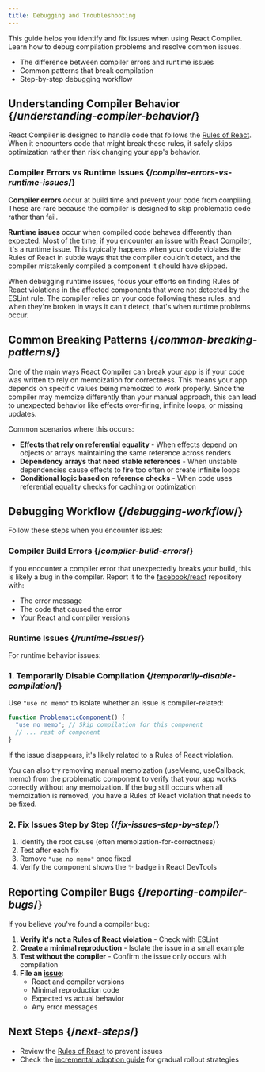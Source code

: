 ```yaml
---
title: Debugging and Troubleshooting
---
```


<Intro>
This guide helps you identify and fix issues when using React Compiler. Learn how to debug compilation problems and resolve common issues.
</Intro>

<YouWillLearn>

* The difference between compiler errors and runtime issues
* Common patterns that break compilation
* Step-by-step debugging workflow

</YouWillLearn>

## Understanding Compiler Behavior {/*understanding-compiler-behavior*/}

React Compiler is designed to handle code that follows the [Rules of React](/reference/rules). When it encounters code that might break these rules, it safely skips optimization rather than risk changing your app's behavior.

### Compiler Errors vs Runtime Issues {/*compiler-errors-vs-runtime-issues*/}

**Compiler errors** occur at build time and prevent your code from compiling. These are rare because the compiler is designed to skip problematic code rather than fail.

**Runtime issues** occur when compiled code behaves differently than expected. Most of the time, if you encounter an issue with React Compiler, it's a runtime issue. This typically happens when your code violates the Rules of React in subtle ways that the compiler couldn't detect, and the compiler mistakenly compiled a component it should have skipped.

When debugging runtime issues, focus your efforts on finding Rules of React violations in the affected components that were not detected by the ESLint rule. The compiler relies on your code following these rules, and when they're broken in ways it can't detect, that's when runtime problems occur.


## Common Breaking Patterns {/*common-breaking-patterns*/}

One of the main ways React Compiler can break your app is if your code was written to rely on memoization for correctness. This means your app depends on specific values being memoized to work properly. Since the compiler may memoize differently than your manual approach, this can lead to unexpected behavior like effects over-firing, infinite loops, or missing updates.

Common scenarios where this occurs:

- **Effects that rely on referential equality** - When effects depend on objects or arrays maintaining the same reference across renders
- **Dependency arrays that need stable references** - When unstable dependencies cause effects to fire too often or create infinite loops
- **Conditional logic based on reference checks** - When code uses referential equality checks for caching or optimization

## Debugging Workflow {/*debugging-workflow*/}

Follow these steps when you encounter issues:

### Compiler Build Errors {/*compiler-build-errors*/}

If you encounter a compiler error that unexpectedly breaks your build, this is likely a bug in the compiler. Report it to the [facebook/react](https://github.com/facebook/react/issues) repository with:
- The error message
- The code that caused the error
- Your React and compiler versions

### Runtime Issues {/*runtime-issues*/}

For runtime behavior issues:

### 1. Temporarily Disable Compilation {/*temporarily-disable-compilation*/}

Use `"use no memo"` to isolate whether an issue is compiler-related:

```js
function ProblematicComponent() {
  "use no memo"; // Skip compilation for this component
  // ... rest of component
}
```

If the issue disappears, it's likely related to a Rules of React violation.

You can also try removing manual memoization (useMemo, useCallback, memo) from the problematic component to verify that your app works correctly without any memoization. If the bug still occurs when all memoization is removed, you have a Rules of React violation that needs to be fixed.

### 2. Fix Issues Step by Step {/*fix-issues-step-by-step*/}

1. Identify the root cause (often memoization-for-correctness)
2. Test after each fix
3. Remove `"use no memo"` once fixed
4. Verify the component shows the ✨ badge in React DevTools

## Reporting Compiler Bugs {/*reporting-compiler-bugs*/}

If you believe you've found a compiler bug:

1. **Verify it's not a Rules of React violation** - Check with ESLint
2. **Create a minimal reproduction** - Isolate the issue in a small example
3. **Test without the compiler** - Confirm the issue only occurs with compilation
4. **File an [issue](https://github.com/facebook/react/issues/new?template=compiler_bug_report.yml)**:
   - React and compiler versions
   - Minimal reproduction code
   - Expected vs actual behavior
   - Any error messages

## Next Steps {/*next-steps*/}

- Review the [Rules of React](/reference/rules) to prevent issues
- Check the [incremental adoption guide](/learn/react-compiler/incremental-adoption) for gradual rollout strategies
